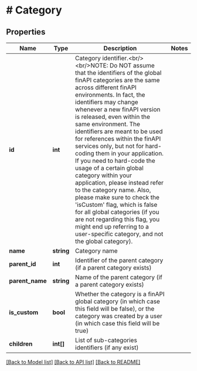 # # Category

## Properties

Name | Type | Description | Notes
------------ | ------------- | ------------- | -------------
**id** | **int** | Category identifier.&lt;br/&gt;&lt;br/&gt;NOTE: Do NOT assume that the identifiers of the global finAPI categories are the same across different finAPI environments. In fact, the identifiers may change whenever a new finAPI version is released, even within the same environment. The identifiers are meant to be used for references within the finAPI services only, but not for hard-coding them in your application. If you need to hard-code the usage of a certain global category within your application, please instead refer to the category name. Also, please make sure to check the &#39;isCustom&#39; flag, which is false for all global categories (if you are not regarding this flag, you might end up referring to a user-specific category, and not the global category). |
**name** | **string** | Category name |
**parent_id** | **int** | Identifier of the parent category (if a parent category exists) |
**parent_name** | **string** | Name of the parent category (if a parent category exists) |
**is_custom** | **bool** | Whether the category is a finAPI global category (in which case this field will be false), or the category was created by a user (in which case this field will be true) |
**children** | **int[]** | List of sub-categories identifiers (if any exist) |

[[Back to Model list]](../../README.md#models) [[Back to API list]](../../README.md#endpoints) [[Back to README]](../../README.md)
